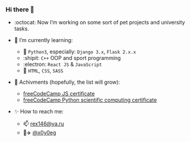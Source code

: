 ### Hi there 👋

- :octocat: Now I’m working on some sort of pet projects and university tasks.

- :mag_right: I’m currently learning:
  - :snake: `Python3`, especially: `Django 3.x`, `Flask 2.x.x`
  - :shipit: `C++` OOP and sport programming
  - :electron: `React JS` & `JavaScript`
  - :art: `HTML`, `CSS`, `SASS`

- :memo: Achivments (hopefully, the list will grow):
  - [freeCodeCamp JS certificate](https://www.freecodecamp.org/certification/x0y0eg/javascript-algorithms-and-data-structures)
  - [freeCodeCamp Python scientific computing certificate](https://www.freecodecamp.org/certification/x0y0eg/scientific-computing-with-python-v7)

- :sparkles: How to reach me: 
  - :mailbox: rex146@ya.ru
  - :page_facing_up::airplane: [@x0y0eg](https://t.me/x0y0eg)
  

